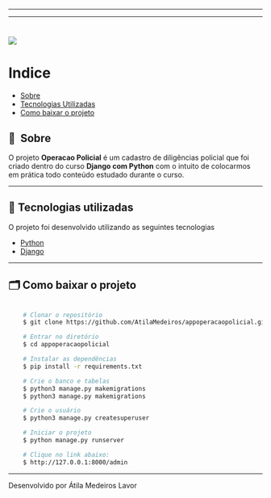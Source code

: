 
---

---

<h1>
    <img src="https://github.com/AtilaMedeiros/appoperacaopolicial/blob/master/github/app.gif">
</h1>


# Indice

- [Sobre](#-sobre)
- [Tecnologias Utilizadas](#-tecnologias-utilizadas)
- [Como baixar o projeto](#-como-baixar-o-projeto)

## 🔖&nbsp; Sobre

O projeto **Operacao Policial** é um cadastro de diligências policial que foi criado dentro do curso **Django com Python** com o intuito de colocarmos em prática todo conteúdo estudado durante o curso.

---

## 🚀 Tecnologias utilizadas

O projeto foi desenvolvido utilizando as seguintes tecnologias

- [Python](https://python.org.br/)
- [Django](https://djangoproject.com/)


---

## 🗂 Como baixar o projeto

```bash

    # Clonar o repositório
    $ git clone https://github.com/AtilaMedeiros/appoperacaopolicial.git

    # Entrar no diretório
    $ cd appoperacaopolicial

    # Instalar as dependências
    $ pip install -r requirements.txt

    # Crie o banco e tabelas
    $ python3 manage.py makemigrations
    $ python3 manage.py makemigrations

    # Crie o usuário
    $ python3 manage.py createsuperuser

    # Iniciar o projeto
    $ python manage.py runserver

    # Clique no link abaixo:
    $ http://127.0.0.1:8000/admin
```

---

Desenvolvido  por Átila Medeiros Lavor

